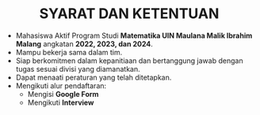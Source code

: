 <h1 style="text-align: center;">SYARAT DAN KETENTUAN</h1>


- Mahasiswa Aktif Program Studi **Matematika UIN Maulana Malik Ibrahim Malang** angkatan **2022, 2023, dan 2024**.
- Mampu bekerja sama dalam tim.
- Siap berkomitmen dalam kepanitiaan dan bertanggung jawab dengan tugas sesuai divisi yang diamanatkan.
- Dapat menaati peraturan yang telah ditetapkan.
- Mengikuti alur pendaftaran:
  - Mengisi **Google Form**
  - Mengikuti **Interview**